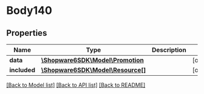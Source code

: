 # Body140

## Properties
Name | Type | Description | Notes
------------ | ------------- | ------------- | -------------
**data** | [**\Shopware6SDK\Model\Promotion**](Promotion.md) |  | [optional] 
**included** | [**\Shopware6SDK\Model\Resource[]**](Resource.md) |  | [optional] 

[[Back to Model list]](../../README.md#documentation-for-models) [[Back to API list]](../../README.md#documentation-for-api-endpoints) [[Back to README]](../../README.md)

